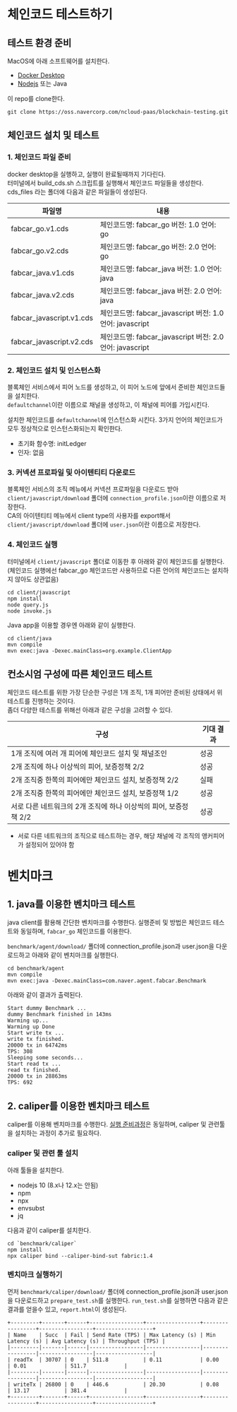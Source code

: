 # 체인코드 테스트하기

## 테스트 환경 준비
MacOS에 아래 소프트웨어를 설치한다.
- [Docker Desktop](https://www.docker.com/products/docker-desktop)
- [Nodejs](https://nodejs.org/en/download/) 또는 Java

이 repo를 clone한다.
```
git clone https://oss.navercorp.com/ncloud-paas/blockchain-testing.git
```

## 체인코드 설치 및 테스트

### 1. 체인코드 파일 준비

docker desktop을 실행하고, 실행이 완료될때까지 기다린다.  
터미널에서 build_cds.sh 스크립트를 실행해서 체인코드 파일들을 생성한다.  
cds_files 라는 폴더에 다음과 같은 파일들이 생성된다.

| 파일명 | 내용 |
|---|---|
| fabcar_go.v1.cds | 체인코드명: fabcar_go 버전: 1.0 언어: go |
| fabcar_go.v2.cds | 체인코드명: fabcar_go 버전: 2.0 언어: go |
| fabcar_java.v1.cds | 체인코드명: fabcar_java 버전: 1.0 언어: java |
| fabcar_java.v2.cds | 체인코드명: fabcar_java 버전: 2.0 언어: java |
| fabcar_javascript.v1.cds | 체인코드명: fabcar_javascript 버전: 1.0 언어: javascript |
| fabcar_javascript.v2.cds | 체인코드명: fabcar_javascript 버전: 2.0 언어: javascript |

### 2. 체인코드 설치 및 인스턴스화

블록체인 서비스에서 피어 노드를 생성하고, 이 피어 노드에 앞에서 준비한 체인코드들을 설치한다.  
`defaultchannel`이란 이름으로 채널을 생성하고, 이 채널에 피어를 가입시킨다.

설치한 체인코드를 `defaultchannel`에 인스턴스화 시킨다. 3가지 언어의 체인코드가 모두 정상적으로 인스턴스화되는지 확인한다.
- 초기화 함수명: initLedger
- 인자: 없음

### 3. 커넥션 프로파일 및 아이텐티티 다운로드

블록체인 서비스의 조직 메뉴에서 커넥션 프로파일을 다운로드 받아 `client/javascript/download` 폴더에 `connection_profile.json`이란 이름으로 저장한다.  
CA의 아이텐티티 메뉴에서 client type의 사용자를 export해서 `client/javascript/download` 폴더에 `user.json`이란 이름으로 저장한다.

### 4. 체인코드 실행

터미널에서 `client/javascript` 폴더로 이동한 후 아래와 같이 체인코드를 실행한다. (체인코드 실행에선 fabcar_go 체인코드만 사용하므로
다른 언어의 체인코드는 설치하지 않아도 상관없음)
```
cd client/javascript
npm install
node query.js
node invoke.js
```

Java app을 이용할 경우엔 아래와 같이 실행한다.
```
cd client/java
mvn compile
mvn exec:java -Dexec.mainClass=org.example.ClientApp
```

## 컨소시엄 구성에 따른 체인코드 테스트

체인코드 테스트를 위한 가장 단순한 구성은 1개 조직, 1개 피어만 준비된 상태에서 위 테스트를 진행하는 것이다.  
좀더 다양한 테스트를 위해선 아래과 같은 구성을 고려할 수 있다.

| 구성 | 기대 결과 |
---|---
1개 조직에 여러 개 피어에 체인코드 설치 및 채널조인 | 성공
2개 조직에 하나 이상씩의 피어, 보증정책 2/2 | 성공
2개 조직중 한쪽의 피어에만 체인코드 설치, 보증정책 2/2 | 실패
2개 조직중 한쪽의 피어에만 체인코드 설치, 보증정책 1/2 | 성공
서로 다른 네트워크의 2개 조직에 하나 이상씩의 피어, 보증정책 2/2 | 성공

* 서로 다른 네트워크의 조직으로 테스트하는 경우, 해당 채널에 각 조직의 앵커피어가 설정되어 있어야 함

# 벤치마크

## 1. java를 이용한 벤치마크 테스트
java client를 활용해 간단한 벤치마크를 수행한다. 실행준비 및 방법은 체인코드 테스트와 동일하며, `fabcar_go` 체인코드를 이용한다.

`benchmark/agent/download/` 폴더에 connection_profile.json과 user.json을 다운로드하고 아래와 같이 벤치마크를 실행한다.

```
cd benchmark/agent
mvn compile
mvn exec:java -Dexec.mainClass=com.naver.agent.fabcar.Benchmark
```

아래와 같이 결과가 출력된다.
```
Start dummy Benchmark ...
dummy Benchmark finished in 143ms
Warming up...
Warming up Done
Start write tx ...
write tx finished.
20000 tx in 64742ms
TPS: 308
Sleeping some seconds...
Start read tx ...
read tx finished.
20000 tx in 28863ms
TPS: 692
```

## 2. caliper를 이용한 벤치마크 테스트
caliper를 이용해 벤치마크를 수행한다. [실행 준비과정](#체인코드-설치-및-테스트)은 동일하며, caliper 및 관련툴을 설치하는 과정이 추가로 필요하다.

### caliper 및 관련 툴 설치
아래 툴들을 설치한다.
- nodejs 10 (8.x나 12.x는 안됨)
- npm
- npx
- envsubst
- jq

다음과 같이 caliper를 설치한다.
```
cd `benchmark/caliper`
npm install
npx caliper bind --caliper-bind-sut fabric:1.4
```

### 벤치마크 실행하기
먼저 `benchmark/caliper/download/` 폴더에 connection_profile.json과 user.json을 다운로드하고 `prepare_test.sh`를 실행한다.
`run_test.sh`를 실행하면 다음과 같은 결과를 얻을수 있고, `report.html`이 생성된다.

```
+---------+-------+------+-----------------+-----------------+-----------------+-----------------+------------------+
| Name    | Succ  | Fail | Send Rate (TPS) | Max Latency (s) | Min Latency (s) | Avg Latency (s) | Throughput (TPS) |
|---------|-------|------|-----------------|-----------------|-----------------|-----------------|------------------|
| readTx  | 30707 | 0    | 511.8           | 0.11            | 0.00            | 0.01            | 511.7            |
|---------|-------|------|-----------------|-----------------|-----------------|-----------------|------------------|
| writeTx | 26800 | 0    | 446.6           | 20.30           | 0.08            | 13.17           | 381.4            |
+---------+-------+------+-----------------+-----------------+-----------------+-----------------+------------------+
```
